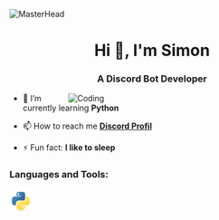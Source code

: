 ![MasterHead](https://media.moddb.com/images/members/5/4207/4206801/profile/discord.png)
<h1 align="center">Hi 👋, I'm Simon</h1>
<h3 align="center">A Discord Bot Developer</h3>
<img align="right" alt="Coding" width="400" src="https://cdn.dribbble.com/users/1162077/screenshots/3848914/programmer.gif">

- 🌱 I’m currently learning **Python**

- 📫 How to reach me [**Discord Profil**](https://discordapp.com/users/891754271836635297)

- ⚡ Fun fact: **I like to sleep**

<p align="left">

<h3 align="left">Languages and Tools:</h3>
<a href="https://www.python.org" target="_blank" rel="noreferrer"> <img src="https://raw.githubusercontent.com/devicons/devicon/master/icons/python/python-original.svg" alt="python" width="40" height="40"/> </a> </p>
